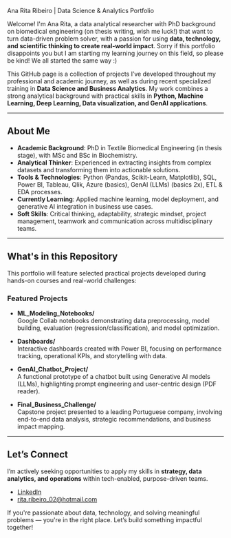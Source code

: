 Ana Rita Ribeiro | Data Science & Analytics Portfolio

Welcome! I'm Ana Rita, a data analytical researcher with PhD background on biomedical engineering (on thesis writing, wish me luck!) that want to turn data-driven problem solver, with a passion for using **data, technology, and scientific thinking to create real-world impact**. Sorry if this portfolio disappoints you but I am starting my learning journey on this field, so please be kind! We all started the same way :)

This GitHub page is a collection of projects I’ve developed throughout my professional and academic journey, as well as during recent specialized training in **Data Science and Business Analytics**. My work combines a strong analytical background with practical skills in **Python, Machine Learning, Deep Learning, Data visualization, and GenAI applications**.

---

## About Me

- **Academic Background**: PhD in Textile Biomedical Engineering (in thesis stage), with MSc and BSc in Biochemistry.  
- **Analytical Thinker**: Experienced in extracting insights from complex datasets and transforming them into actionable solutions.  
- **Tools & Technologies**: Python (Pandas, Scikit-Learn, Matplotlib), SQL, Power BI, Tableau, Qlik, Azure (basics), GenAI (LLMs) (basics 2x), ETL & EDA processes.  
- **Currently Learning**: Applied machine learning, model deployment, and generative AI integration in business use cases.  
- **Soft Skills**: Critical thinking, adaptability, strategic mindset, project management, teamwork and communication across multidisciplinary teams.

---

## What's in this Repository

This portfolio will feature selected practical projects developed during hands-on courses and real-world challenges:

### Featured Projects

- **ML_Modeling_Notebooks/**  
  Google Collab notebooks demonstrating data preprocessing, model building, evaluation (regression/classification), and model optimization.

- **Dashboards/**  
  Interactive dashboards created with Power BI, focusing on performance tracking, operational KPIs, and storytelling with data.

- **GenAI_Chatbot_Project/**  
  A functional prototype of a chatbot built using Generative AI models (LLMs), highlighting prompt engineering and user-centric design (PDF reader).

- **Final_Business_Challenge/**  
  Capstone project presented to a leading Portuguese company, involving end-to-end data analysis, strategic recommendations, and business impact mapping.

---

## Let’s Connect

I’m actively seeking opportunities to apply my skills in **strategy, data analytics, and operations** within tech-enabled, purpose-driven teams.

- [LinkedIn](https://www.linkedin.com/in/ana-rita-ribeiro-9b81a9164)
- rita.ribeiro_02@hotmail.com

If you're passionate about data, technology, and solving meaningful problems — you're in the right place. Let’s build something impactful together!
